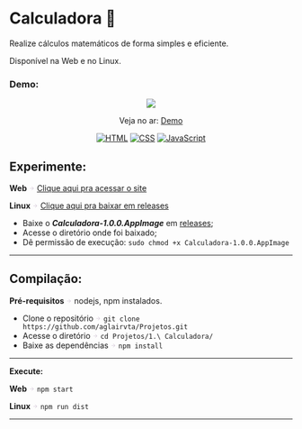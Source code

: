 # Calculadora 🔢
<p>Realize cálculos matemáticos de forma simples e eficiente.</p>

<p>Disponível na Web e no Linux.</p>

### Demo:

<p align="center">
  <img src="/assets/demo/demo.gif" />
</p>

<p align="center">
 Veja no ar: <a href="https://suacalculadora.netlify.app/" target="_blank">Demo</a>
</p>

<p align="center">
  <a href="#"><img src="https://img.shields.io/badge/HTML5-E34F26?style=for-the-badge&logo=html5&logoColor=white" alt="HTML"></a>
  <a href="#"><img src="https://img.shields.io/badge/CSS3-1572B6?style=for-the-badge&logo=css3&logoColor=white" alt="CSS"></a>
  <a href="#"><img src="https://img.shields.io/badge/JavaScript-F7DF1E?style=for-the-badge&logo=javascript&logoColor=black" alt="JavaScript"></a>
</p>

## Experimente:
**Web** <svg xmlns="http://www.w3.org/2000/svg" width="10" height="10" viewBox="0 0 24 24" fill="none" stroke="#c4b4c8" stroke-width="1.5" stroke-linecap="round" stroke-linejoin="round"><path d="M5 12h13M12 5l7 7-7 7"/></svg> [Clique aqui pra acessar o site](https://suacalculadora.netlify.app)

**Linux** <svg xmlns="http://www.w3.org/2000/svg" width="10" height="10" viewBox="0 0 24 24" fill="none" stroke="#c4b4c8" stroke-width="1.5" stroke-linecap="round" stroke-linejoin="round"><path d="M5 12h13M12 5l7 7-7 7"/></svg> [Clique aqui pra baixar em releases](https://github.com/aglairvta/Projetos/releases/tag/Calculadora) 

- Baixe o ***Calculadora-1.0.0.AppImage*** em [releases](https://github.com/aglairvta/Projetos/releases/tag/Calculadora);
- Acesse o diretório onde foi baixado;
- Dê permissão de execução: ```sudo chmod +x Calculadora-1.0.0.AppImage ``` 
<hr>

## Compilação:
**Pré-requisitos** <svg xmlns="http://www.w3.org/2000/svg" width="10" height="10" viewBox="0 0 24 24" fill="none" stroke="#c4b4c8" stroke-width="1.5" stroke-linecap="round" stroke-linejoin="round"><path d="M5 12h13M12 5l7 7-7 7"/></svg> nodejs, npm instalados.

- Clone o repositório <svg xmlns="http://www.w3.org/2000/svg" width="10" height="10" viewBox="0 0 24 24" fill="none" stroke="#c4b4c8" stroke-width="1.5" stroke-linecap="round" stroke-linejoin="round"><path d="M5 12h13M12 5l7 7-7 7"/></svg> ```git clone https://github.com/aglairvta/Projetos.git```
- Acesse o diretório <svg xmlns="http://www.w3.org/2000/svg" width="10" height="10" viewBox="0 0 24 24" fill="none" stroke="#c4b4c8" stroke-width="1.5" stroke-linecap="round" stroke-linejoin="round"><path d="M5 12h13M12 5l7 7-7 7"/></svg> ```cd Projetos/1.\ Calculadora/```
- Baixe as dependências <svg xmlns="http://www.w3.org/2000/svg" width="10" height="10" viewBox="0 0 24 24" fill="none" stroke="#c4b4c8" stroke-width="1.5" stroke-linecap="round" stroke-linejoin="round"><path d="M5 12h13M12 5l7 7-7 7"/></svg> ```npm install```
<hr>

**Execute:**

**Web** <svg xmlns="http://www.w3.org/2000/svg" width="10" height="10" viewBox="0 0 24 24" fill="none" stroke="#c4b4c8" stroke-width="1.5" stroke-linecap="round" stroke-linejoin="round"><path d="M5 12h13M12 5l7 7-7 7"/></svg> ```npm start```

**Linux** <svg xmlns="http://www.w3.org/2000/svg" width="10" height="10" viewBox="0 0 24 24" fill="none" stroke="#c4b4c8" stroke-width="1.5" stroke-linecap="round" stroke-linejoin="round"><path d="M5 12h13M12 5l7 7-7 7"/></svg> ```npm run dist```
<hr>
